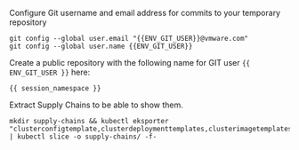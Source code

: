 Configure Git username and email address for commits to your temporary repository
```execute
git config --global user.email "{{ENV_GIT_USER}}@vmware.com"
git config --global user.name {{ENV_GIT_USER}}
```

Create a public repository with the following name for GIT user `{{ ENV_GIT_USER }}` here:
```copy
{{ session_namespace }}
```

Extract Supply Chains to be able to show them.
```
mkdir supply-chains && kubectl eksporter "clusterconfigtemplate,clusterdeploymenttemplates,clusterimagetemplates,clusterruntemplates,clustersourcetemplates,clustersupplychains,clustertemplates" | kubectl slice -o supply-chains/ -f-
``` 